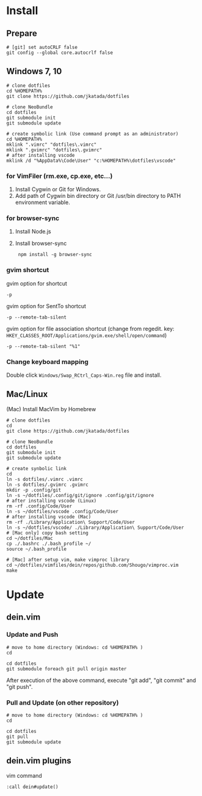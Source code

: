 Install
=======

Prepare
--------

	# [git] set autoCRLF false
	git config --global core.autocrlf false

Windows 7, 10
----------

	# clone dotfiles
	cd %HOMEPATH%
	git clone https://github.com/jkatada/dotfiles
	
	# clone NeoBundle
	cd dotfiles
	git submodule init
	git submodule update
	
	# create symbolic link (Use command prompt as an administrator)
	cd %HOMEPATH%
	mklink ".vimrc" "dotfiles\.vimrc"
	mklink ".gvimrc" "dotfiles\.gvimrc"
	# after installing vscode
	mklink /d "%AppData%\Code\User" "c:%HOMEPATH%\dotfiles\vscode"

### for VimFiler (rm.exe, cp.exe, etc...)
    
1. Install Cygwin or Git for Windows.
2. Add path of Cygwin bin directory or Git /usr/bin directory to PATH environment variable.

### for browser-sync
    
1. Install Node.js
2. Install browser-sync

		npm install -g browser-sync

### gvim shortcut

gvim option for shortcut

	-p

gvim option for SentTo shortcut

	-p --remote-tab-silent
 
gvim option for file association shortcut
(change from regedit. key: `HKEY_CLASSES_ROOT/Applications/gvim.exe/shell/open/command`)

	-p --remote-tab-silent "%1"

### Change keyboard mapping

Double click `Windows/Swap_RCtrl_Caps-Win.reg` file and install.


Mac/Linux
---------

(Mac) Install MacVim by Homebrew

	# clone dotfiles
	cd
	git clone https://github.com/jkatada/dotfiles
	
	# clone NeoBundle
	cd dotfiles
	git submodule init
	git submodule update
	
	# create synbolic link
	cd
	ln -s dotfiles/.vimrc .vimrc
	ln -s dotfiles/.gvimrc .gvimrc
    mkdir -p .config/git
    ln -s ~/dotfiles/.config/git/ignore .config/git/ignore
	# after installing vscode (Linux)
    rm -rf .config/Code/User
	ln -s ~/dotfiles/vscode .config/Code/User
	# after installing vscode (Mac)
    rm -rf ./Library/Application\ Support/Code/User
    ln -s ~/dotfiles/vscode/ ./Library/Application\ Support/Code/User
	# [Mac only] copy bash setting
	cd ~/dotfiles/Mac
	cp ./.bashrc ./.bash_profile ~/
	source ~/.bash_profile

    # [Mac] after setup vim, make vimproc library
    cd ~/dotfiles/vimfiles/dein/repos/github.com/Shougo/vimproc.vim
    make

Update
=======

dein.vim
----------

### Update and Push

    # move to home directory (Windows: cd %HOMEPATH% )
    cd
    
    cd dotfiles
    git submodule foreach git pull origin master

After execution of the above command, execute "git add", "git commit" and "git push".

### Pull and Update (on other repository)

    # move to home directory (Windows: cd %HOMEPATH% )
    cd
    
    cd dotfiles
    git pull
    git submodule update


dein.vim plugins
-----------------

vim command

    :call dein#update()

